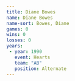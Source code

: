 ```yaml
---
title: Diane Bowes
name: Diane Bowes
name-sort: Bowes, Diane
games: 0
wins: 0
losses: 0
years:
 - year: 1990
   event: Hearts
   team: "AB"
   position: Alternate
---
```

